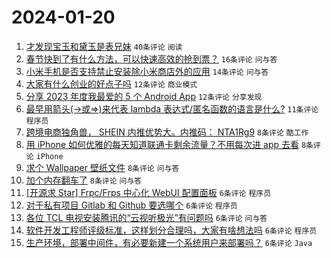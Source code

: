 # 2024-01-20

1. [才发现宝玉和黛玉是表兄妹](https://www.v2ex.com/t/1010184) `40条评论` `阅读`
1. [春节快到了有什么方法，可以快速高效的抢到票？](https://www.v2ex.com/t/1010205) `16条评论` `问与答`
1. [小米手机是否支持禁止安装除小米商店外的应用](https://www.v2ex.com/t/1010185) `14条评论` `问与答`
1. [大家有什么创业的好点子吗](https://www.v2ex.com/t/1010204) `12条评论` `商业模式`
1. [分享 2023 年度我最爱的 5 个 Android App](https://www.v2ex.com/t/1010194) `12条评论` `分享发现`
1. [最早用箭头(->或=>)来代表 lambda 表达式/匿名函数的语言是什么?](https://www.v2ex.com/t/1010222) `11条评论` `程序员`
1. [跨境电商独角兽， SHEIN 内推优势大。内推码： NTA1Rg9](https://www.v2ex.com/t/1010208) `8条评论` `酷工作`
1. [用 iPhone 如何优雅的每天知道联通卡剩余流量？不用每次进 app 去看](https://www.v2ex.com/t/1010207) `8条评论` `iPhone`
1. [求个 Wallpaper 壁纸文件](https://www.v2ex.com/t/1010201) `8条评论` `问与答`
1. [加个内存翻车了](https://www.v2ex.com/t/1010198) `8条评论` `问与答`
1. [[开源求 Star] Frpc/Frps 中心化 WebUI 配置面板](https://www.v2ex.com/t/1010223) `6条评论` `程序员`
1. [对于私有项目 Gitlab 和 Github 要选哪个](https://www.v2ex.com/t/1010221) `6条评论` `程序员`
1. [各位 TCL 电视安装腾讯的“云视听极光”有问题吗](https://www.v2ex.com/t/1010213) `6条评论` `问与答`
1. [软件开发工程师评级标准，这样划分合理吗，大家有啥想法吗](https://www.v2ex.com/t/1010203) `6条评论` `程序员`
1. [生产环境，部署中间件，有必要新建一个系统用户来部署吗？](https://www.v2ex.com/t/1010191) `6条评论` `Java`

